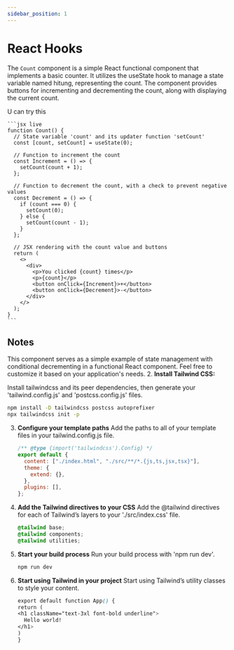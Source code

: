 ```yaml
---
sidebar_position: 1
---
```


# React Hooks

The `Count` component is a simple React functional component that implements a basic counter. It utilizes the useState hook to manage a state variable named hitung, representing the count. The component provides buttons for incrementing and decrementing the count, along with displaying the current count.

   <!-- ```jsx title=". jsx file"
   import React, { useState } from "react";

   const Counter = () => {
     const [count, setCount] = useState(0);

     return (
       <div>
         <p>Count: {count}</p>
         <button onClick={() => setCount(count + 1)}>Increment</button>
       </div>
     );
   };

   export default Counter;
   ``` -->

U can try this

    ```jsx live
    function Count() {
      // State variable 'count' and its updater function 'setCount'
      const [count, setCount] = useState(0);

      // Function to increment the count
      const Increment = () => {
        setCount(count + 1);
      };

      // Function to decrement the count, with a check to prevent negative values
      const Decrement = () => {
        if (count === 0) {
          setCount(0);
        } else {
          setCount(count - 1);
        }
      };

      // JSX rendering with the count value and buttons
      return (
        <>
          <div>
            <p>You clicked {count} times</p>
            <p>{count}</p>
            <button onClick={Increment}>+</button>
            <button onClick={Decrement}>-</button>
          </div>
        </>
      );
    }
    ```

## Notes

This component serves as a simple example of state management with conditional decrementing in a functional React component. Feel free to customize it based on your application's needs. 2. **Install Tailwind CSS:**

Install tailwindcss and its peer dependencies, then generate your 'tailwind.config.js' and 'postcss.config.js' files.

```bash
npm install -D tailwindcss postcss autoprefixer
npx tailwindcss init -p
```

3. **Configure your template paths**
   Add the paths to all of your template files in your tailwind.config.js file.

   ```js
   /** @type {import('tailwindcss').Config} */
   export default {
     content: ["./index.html", "./src/**/*.{js,ts,jsx,tsx}"],
     theme: {
       extend: {},
     },
     plugins: [],
   };
   ```

4. **Add the Tailwind directives to your CSS**
   Add the @tailwind directives for each of Tailwind’s layers to your './src/index.css' file.

   ```css
   @tailwind base;
   @tailwind components;
   @tailwind utilities;
   ```

5. **Start your build process**
   Run your build process with 'npm run dev'.

   ```bash
   npm run dev
   ```

6. **Start using Tailwind in your project**
   Start using Tailwind’s utility classes to style your content.

   ```css
   export default function App() {
   return (
   <h1 className="text-3xl font-bold underline">
     Hello world!
   </h1>
   )
   }
   ```
